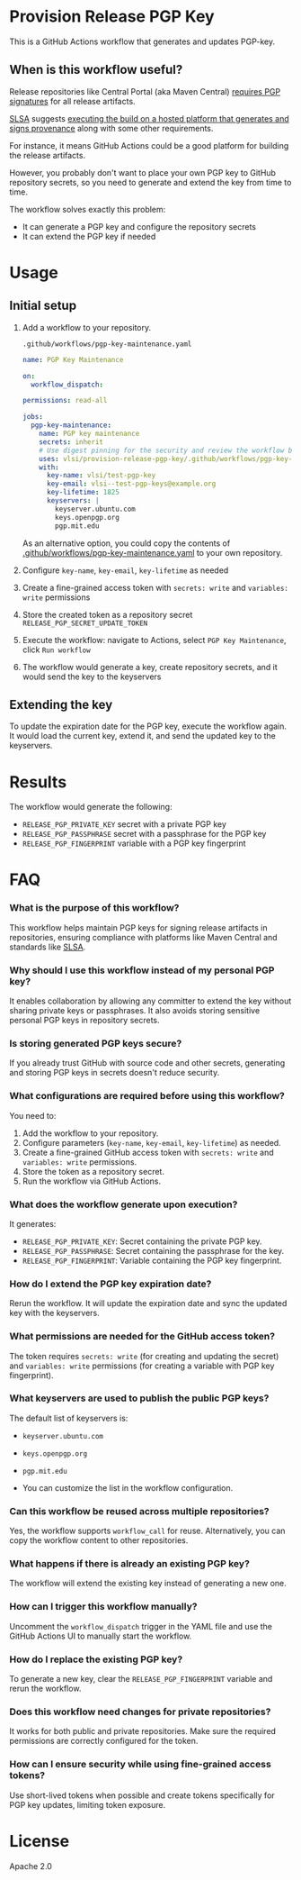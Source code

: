 # Provision Release PGP Key

This is a GitHub Actions workflow that generates and updates PGP-key.

## When is this workflow useful?

Release repositories like Central Portal (aka Maven Central) [requires PGP signatures](https://central.sonatype.org/publish/requirements/gpg/)
for all release artifacts.

[SLSA](https://slsa.dev/) suggests [executing the build on a hosted platform that generates and signs provenance](https://slsa.dev/how-to/get-started#slsa-3)
along with some other requirements.

For instance, it means GitHub Actions could be a good platform for building the release artifacts.

However, you probably don't want to place your own PGP key to GitHub repository secrets, so you need to generate and extend the key from time to time.

The workflow solves exactly this problem:
* It can generate a PGP key and configure the repository secrets
* It can extend the PGP key if needed

# Usage

## Initial setup

1. Add a workflow to your repository.

    `.github/workflows/pgp-key-maintenance.yaml`

    ```yaml
    name: PGP Key Maintenance

    on:
      workflow_dispatch:

    permissions: read-all

    jobs:
      pgp-key-maintenance:
        name: PGP key maintenance
        secrets: inherit
        # Use digest pinning for the security and review the workflow before updating the pin
        uses: vlsi/provision-release-pgp-key/.github/workflows/pgp-key-maintenance.yaml@e25e2522533ee5ad5b6f9222a0adbadff7249d4d # v1
        with:
          key-name: vlsi/test-pgp-key
          key-email: vlsi--test-pgp-keys@example.org
          key-lifetime: 1825
          keyservers: |
            keyserver.ubuntu.com
            keys.openpgp.org
            pgp.mit.edu
    ```

    As an alternative option, you could copy the contents of [.github/workflows/pgp-key-maintenance.yaml](.github/workflows/pgp-key-maintenance.yaml)
to your own repository.

2. Configure `key-name`, `key-email`, `key-lifetime` as needed
3. Create a fine-grained access token with `secrets: write` and `variables: write` permissions
4. Store the created token as a repository secret `RELEASE_PGP_SECRET_UPDATE_TOKEN`
5. Execute the workflow: navigate to Actions, select `PGP Key Maintenance`, click `Run workflow`
6. The workflow would generate a key, create repository secrets, and it would send the key to the keyservers

## Extending the key

To update the expiration date for the PGP key, execute the workflow again.
It would load the current key, extend it, and send the updated key to the keyservers.

# Results

The workflow would generate the following:
* `RELEASE_PGP_PRIVATE_KEY` secret with a private PGP key
* `RELEASE_PGP_PASSPHRASE` secret with a passphrase for the PGP key
* `RELEASE_PGP_FINGERPRINT` variable with a PGP key fingerprint

# FAQ

### What is the purpose of this workflow?
This workflow helps maintain PGP keys for signing release artifacts in repositories, ensuring compliance with platforms like Maven Central and standards like [SLSA](https://slsa.dev/).

### Why should I use this workflow instead of my personal PGP key?
It enables collaboration by allowing any committer to extend the key without sharing private keys or passphrases. It also avoids storing sensitive personal PGP keys in repository secrets.

### Is storing generated PGP keys secure?
If you already trust GitHub with source code and other secrets, generating and storing PGP keys in secrets doesn't reduce security.

### What configurations are required before using this workflow?
You need to:
1. Add the workflow to your repository.
2. Configure parameters (`key-name`, `key-email`, `key-lifetime`) as needed.
3. Create a fine-grained GitHub access token with `secrets: write` and `variables: write` permissions.
4. Store the token as a repository secret.
5. Run the workflow via GitHub Actions.

### What does the workflow generate upon execution?
It generates:
- `RELEASE_PGP_PRIVATE_KEY`: Secret containing the private PGP key.
- `RELEASE_PGP_PASSPHRASE`: Secret containing the passphrase for the key.
- `RELEASE_PGP_FINGERPRINT`: Variable containing the PGP key fingerprint.

### How do I extend the PGP key expiration date?
Rerun the workflow. It will update the expiration date and sync the updated key with the keyservers.

### What permissions are needed for the GitHub access token?
The token requires `secrets: write` (for creating and updating the secret) and `variables: write` permissions (for creating
a variable with PGP key fingerprint).

### What keyservers are used to publish the public PGP keys?
The default list of keyservers is:
- `keyserver.ubuntu.com`
- `keys.openpgp.org`
- `pgp.mit.edu`

- You can customize the list in the workflow configuration.

### Can this workflow be reused across multiple repositories?
Yes, the workflow supports `workflow_call` for reuse. Alternatively, you can copy the workflow content to other repositories.

### What happens if there is already an existing PGP key?
The workflow will extend the existing key instead of generating a new one.

### How can I trigger this workflow manually?
Uncomment the `workflow_dispatch` trigger in the YAML file and use the GitHub Actions UI to manually start the workflow.

### How do I replace the existing PGP key?
To generate a new key, clear the `RELEASE_PGP_FINGERPRINT` variable and rerun the workflow.

### Does this workflow need changes for private repositories?
It works for both public and private repositories. Make sure the required permissions are correctly configured for the token.

### How can I ensure security while using fine-grained access tokens?
Use short-lived tokens when possible and create tokens specifically for PGP key updates, limiting token exposure.

# License

Apache 2.0
